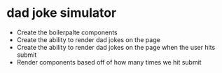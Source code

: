 # dad joke simulator

- Create the boilerpalte components
- Create the ability to render dad jokes on the page
- Create the ability to render dad jokes on the page when the user hits submit
- Render components based off of how many times we hit submit
